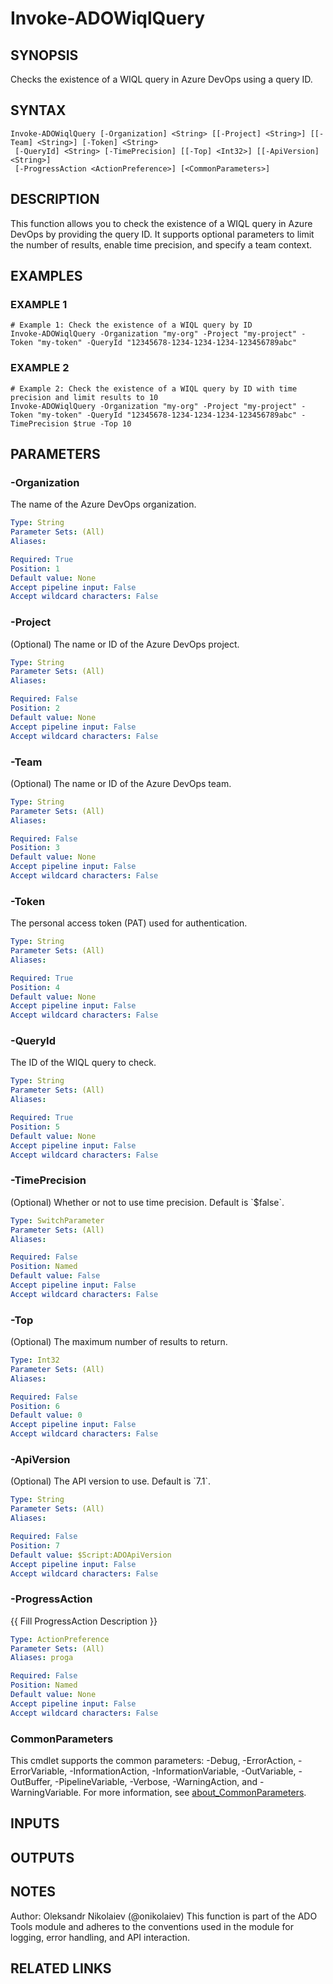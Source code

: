 ﻿---
external help file: ado.core-help.xml
Module Name: ado.core
online version:
schema: 2.0.0
---

# Invoke-ADOWiqlQuery

## SYNOPSIS
Checks the existence of a WIQL query in Azure DevOps using a query ID.

## SYNTAX

```
Invoke-ADOWiqlQuery [-Organization] <String> [[-Project] <String>] [[-Team] <String>] [-Token] <String>
 [-QueryId] <String> [-TimePrecision] [[-Top] <Int32>] [[-ApiVersion] <String>]
 [-ProgressAction <ActionPreference>] [<CommonParameters>]
```

## DESCRIPTION
This function allows you to check the existence of a WIQL query in Azure DevOps by providing the query ID.
It supports optional parameters to limit the number of results, enable time precision, and specify a team context.

## EXAMPLES

### EXAMPLE 1
```
# Example 1: Check the existence of a WIQL query by ID
Invoke-ADOWiqlQuery -Organization "my-org" -Project "my-project" -Token "my-token" -QueryId "12345678-1234-1234-1234-123456789abc"
```

### EXAMPLE 2
```
# Example 2: Check the existence of a WIQL query by ID with time precision and limit results to 10
Invoke-ADOWiqlQuery -Organization "my-org" -Project "my-project" -Token "my-token" -QueryId "12345678-1234-1234-1234-123456789abc" -TimePrecision $true -Top 10
```

## PARAMETERS

### -Organization
The name of the Azure DevOps organization.

```yaml
Type: String
Parameter Sets: (All)
Aliases:

Required: True
Position: 1
Default value: None
Accept pipeline input: False
Accept wildcard characters: False
```

### -Project
(Optional) The name or ID of the Azure DevOps project.

```yaml
Type: String
Parameter Sets: (All)
Aliases:

Required: False
Position: 2
Default value: None
Accept pipeline input: False
Accept wildcard characters: False
```

### -Team
(Optional) The name or ID of the Azure DevOps team.

```yaml
Type: String
Parameter Sets: (All)
Aliases:

Required: False
Position: 3
Default value: None
Accept pipeline input: False
Accept wildcard characters: False
```

### -Token
The personal access token (PAT) used for authentication.

```yaml
Type: String
Parameter Sets: (All)
Aliases:

Required: True
Position: 4
Default value: None
Accept pipeline input: False
Accept wildcard characters: False
```

### -QueryId
The ID of the WIQL query to check.

```yaml
Type: String
Parameter Sets: (All)
Aliases:

Required: True
Position: 5
Default value: None
Accept pipeline input: False
Accept wildcard characters: False
```

### -TimePrecision
(Optional) Whether or not to use time precision.
Default is \`$false\`.

```yaml
Type: SwitchParameter
Parameter Sets: (All)
Aliases:

Required: False
Position: Named
Default value: False
Accept pipeline input: False
Accept wildcard characters: False
```

### -Top
(Optional) The maximum number of results to return.

```yaml
Type: Int32
Parameter Sets: (All)
Aliases:

Required: False
Position: 6
Default value: 0
Accept pipeline input: False
Accept wildcard characters: False
```

### -ApiVersion
(Optional) The API version to use.
Default is \`7.1\`.

```yaml
Type: String
Parameter Sets: (All)
Aliases:

Required: False
Position: 7
Default value: $Script:ADOApiVersion
Accept pipeline input: False
Accept wildcard characters: False
```

### -ProgressAction
{{ Fill ProgressAction Description }}

```yaml
Type: ActionPreference
Parameter Sets: (All)
Aliases: proga

Required: False
Position: Named
Default value: None
Accept pipeline input: False
Accept wildcard characters: False
```

### CommonParameters
This cmdlet supports the common parameters: -Debug, -ErrorAction, -ErrorVariable, -InformationAction, -InformationVariable, -OutVariable, -OutBuffer, -PipelineVariable, -Verbose, -WarningAction, and -WarningVariable. For more information, see [about_CommonParameters](http://go.microsoft.com/fwlink/?LinkID=113216).

## INPUTS

## OUTPUTS

## NOTES
Author: Oleksandr Nikolaiev (@onikolaiev)
This function is part of the ADO Tools module and adheres to the conventions used in the module for logging, error handling, and API interaction.

## RELATED LINKS
